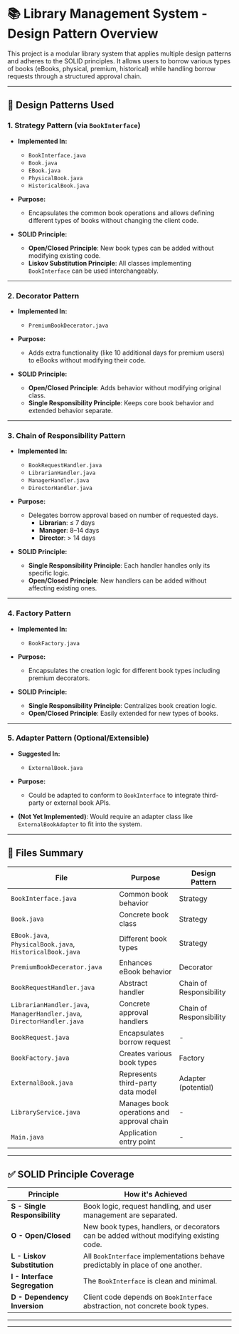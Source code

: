 # 📚 Library Management System - Design Pattern Overview

This project is a modular library system that applies multiple design patterns and adheres to the SOLID principles. It allows users to borrow various types of books (eBooks, physical, premium, historical) while handling borrow requests through a structured approval chain.

---

## 🧱 Design Patterns Used

### 1. **Strategy Pattern (via `BookInterface`)**

- **Implemented In:**
  - `BookInterface.java`
  - `Book.java`
  - `EBook.java`
  - `PhysicalBook.java`
  - `HistoricalBook.java`

- **Purpose:**
  - Encapsulates the common book operations and allows defining different types of books without changing the client code.

- **SOLID Principle:**
  - **Open/Closed Principle**: New book types can be added without modifying existing code.
  - **Liskov Substitution Principle**: All classes implementing `BookInterface` can be used interchangeably.

---

### 2. **Decorator Pattern**

- **Implemented In:**
  - `PremiumBookDecerator.java`

- **Purpose:**
  - Adds extra functionality (like 10 additional days for premium users) to eBooks without modifying their code.

- **SOLID Principle:**
  - **Open/Closed Principle**: Adds behavior without modifying original class.
  - **Single Responsibility Principle**: Keeps core book behavior and extended behavior separate.

---

### 3. **Chain of Responsibility Pattern**

- **Implemented In:**
  - `BookRequestHandler.java`
  - `LibrarianHandler.java`
  - `ManagerHandler.java`
  - `DirectorHandler.java`

- **Purpose:**
  - Delegates borrow approval based on number of requested days.
    - **Librarian**: ≤ 7 days  
    - **Manager**: 8–14 days  
    - **Director**: > 14 days

- **SOLID Principle:**
  - **Single Responsibility Principle**: Each handler handles only its specific logic.
  - **Open/Closed Principle**: New handlers can be added without affecting existing ones.

---

### 4. **Factory Pattern**

- **Implemented In:**
  - `BookFactory.java`

- **Purpose:**
  - Encapsulates the creation logic for different book types including premium decorators.

- **SOLID Principle:**
  - **Single Responsibility Principle**: Centralizes book creation logic.
  - **Open/Closed Principle**: Easily extended for new types of books.

---

### 5. **Adapter Pattern (Optional/Extensible)**

- **Suggested In:**
  - `ExternalBook.java`

- **Purpose:**
  - Could be adapted to conform to `BookInterface` to integrate third-party or external book APIs.

- **(Not Yet Implemented)**: Would require an adapter class like `ExternalBookAdapter` to fit into the system.

---

## 📄 Files Summary

| File | Purpose | Design Pattern |
|------|---------|----------------|
| `BookInterface.java` | Common book behavior | Strategy |
| `Book.java` | Concrete book class | Strategy |
| `EBook.java`, `PhysicalBook.java`, `HistoricalBook.java` | Different book types | Strategy |
| `PremiumBookDecerator.java` | Enhances eBook behavior | Decorator |
| `BookRequestHandler.java` | Abstract handler | Chain of Responsibility |
| `LibrarianHandler.java`, `ManagerHandler.java`, `DirectorHandler.java` | Concrete approval handlers | Chain of Responsibility |
| `BookRequest.java` | Encapsulates borrow request | - |
| `BookFactory.java` | Creates various book types | Factory |
| `ExternalBook.java` | Represents third-party data model | Adapter (potential) |
| `LibraryService.java` | Manages book operations and approval chain | - |
| `Main.java` | Application entry point | - |

---

## ✅ SOLID Principle Coverage

| Principle | How it's Achieved |
|----------|--------------------|
| **S - Single Responsibility** | Book logic, request handling, and user management are separated. |
| **O - Open/Closed** | New book types, handlers, or decorators can be added without modifying existing code. |
| **L - Liskov Substitution** | All `BookInterface` implementations behave predictably in place of one another. |
| **I - Interface Segregation** | The `BookInterface` is clean and minimal. |
| **D - Dependency Inversion** | Client code depends on `BookInterface` abstraction, not concrete book types. |

---

---

